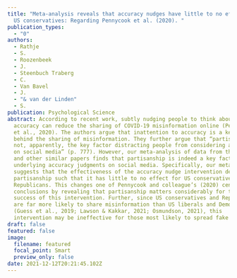 ```yaml
---
title: "Meta-analysis reveals that accuracy nudges have little to no effect for
  US conservatives: Regarding Pennycook et al. (2020). "
publication_types:
  - "0"
authors:
  - Rathje
  - S.
  - Roozenbeek
  - J.
  - Steenbuch Traberg
  - C.
  - Van Bavel
  - J.
  - "& van der Linden"
  - S.
publication: Psychological Science
abstract: According to recent work, subtly nudging people to think about
  accuracy can reduce the sharing of COVID-19 misinformation online (Pennycook
  et al., 2020). The authors argue that inattention to accuracy is a key factor
  behind the sharing of misinformation. They further argue that “partisanship is
  not, apparently, the key factor distracting people from considering accuracy
  on social media” (p. 777). However, our meta-analysis of data from this paper
  and other similar papers finds that partisanship is indeed a key factor
  underlying accuracy judgments on social media. Specifically, our meta-analysis
  suggests that the effectiveness of the accuracy nudge intervention depends on
  partisanship such that it has little to no effect for US conservatives or
  Republicans. This changes one of Pennycook and colleague’s (2020) central
  conclusions by revealing that partisanship matters considerably for the
  success of this intervention. Further, since US conservatives and Republicans
  are far more likely to share misinformation than US liberals and Democrats
  (Guess et al., 2019; Lawson & Kakkar, 2021; Osmundson, 2021), this
  intervention may be ineffective for those most likely to spread fake news.
draft: false
featured: false
image:
  filename: featured
  focal_point: Smart
  preview_only: false
date: 2021-12-12T20:21:45.102Z
---
```

